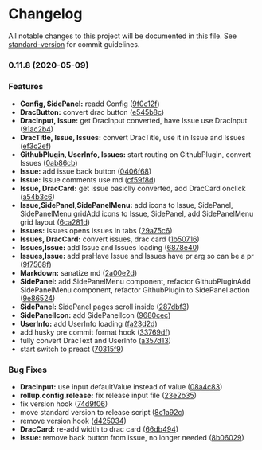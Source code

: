 # Changelog

All notable changes to this project will be documented in this file. See [standard-version](https://github.com/conventional-changelog/standard-version) for commit guidelines.

### 0.11.8 (2020-05-09)


### Features

* **Config, SidePanel:** readd Config ([9f0c12f](https://github.com/pjtsearch/Graviton-Github-Plugin/commit/9f0c12faa2ba3e3e5b1809700d5945cb751e6c50))
* **DracButton:** convert drac button ([e545b8c](https://github.com/pjtsearch/Graviton-Github-Plugin/commit/e545b8c8ceae5b81139e37c7c43cd818b33d4c4a))
* **DracInput, Issue:** get DracInput converted, have Issue use DracInput ([91ac2b4](https://github.com/pjtsearch/Graviton-Github-Plugin/commit/91ac2b45390838b726d3738b8e3e5b06b6d4d033))
* **DracTitle, Issue, Issues:** convert DracTitle, use it in Issue and Issues ([ef3c2ef](https://github.com/pjtsearch/Graviton-Github-Plugin/commit/ef3c2efeaca1c31f8f3ca78a05f0e3086f4d71f9))
* **GithubPlugin, UserInfo, Issues:** start routing on GithubPlugin, convert Issues ([0ab86cb](https://github.com/pjtsearch/Graviton-Github-Plugin/commit/0ab86cbacaca0042e8fa6d730d02bee0b20ef252))
* **Issue:** add issue back button ([0406f68](https://github.com/pjtsearch/Graviton-Github-Plugin/commit/0406f6804af192660c36f5e445d466e303bcd87a))
* **Issue:** Issue comments use md ([cf59f8d](https://github.com/pjtsearch/Graviton-Github-Plugin/commit/cf59f8df6d4eb7c53f44366406e7f2e411f3ccbd))
* **Issue, DracCard:** get issue basiclly converted, add DracCard onclick ([a54b3c6](https://github.com/pjtsearch/Graviton-Github-Plugin/commit/a54b3c6ac60eb71aca6c355fc0c8e2474b95ca1a))
* **Issue,SidePanel,SidePanelMenu:** add icons to Issue, SidePanel, SidePanelMenu gridAdd icons to Issue, SidePanel, add SidePanelMenu grid layout ([6ca281d](https://github.com/pjtsearch/Graviton-Github-Plugin/commit/6ca281df3d797b419d2bb55e4e4bbdd92feadb89))
* **Issues:** issues opens issues in tabs ([29a75c6](https://github.com/pjtsearch/Graviton-Github-Plugin/commit/29a75c6e5110e44a387f63405e6ca01d2247556e))
* **Issues, DracCard:** convert issues, drac card ([1b50716](https://github.com/pjtsearch/Graviton-Github-Plugin/commit/1b507169dd4b52ddbad11e75cfa251cab2ef69cf))
* **Issues,Issue:** add Issue and Issues loading ([6878e40](https://github.com/pjtsearch/Graviton-Github-Plugin/commit/6878e406d3de2b114c4d85ffd694d5fbfa2e40c7))
* **Issues,Issue:** add prsHave Issue and Issues have pr arg so can be a pr ([9f7568f](https://github.com/pjtsearch/Graviton-Github-Plugin/commit/9f7568f22203313aef420dc56709cf6cff9e9b9c))
* **Markdown:** sanatize md ([2a00e2d](https://github.com/pjtsearch/Graviton-Github-Plugin/commit/2a00e2d6a02a65f01b568b18d92074f5c34d589b))
* **SidePanel:** add SidePanelMenu component, refactor GithubPluginAdd SidePanelMenu component, refactor GithubPlugin to SidePanel action ([9e86524](https://github.com/pjtsearch/Graviton-Github-Plugin/commit/9e8652426f6406b4623a4301c9caa35e92d47a93))
* **SidePanel:** SidePanel pages scroll inside ([287dbf3](https://github.com/pjtsearch/Graviton-Github-Plugin/commit/287dbf3bdcb5cee4aa7373539ce476f5e34e2875))
* **SidePanelIcon:** add SidePanelIcon ([9680cec](https://github.com/pjtsearch/Graviton-Github-Plugin/commit/9680ceccb27637672ff68f5bf138748a8c0f1198))
* **UserInfo:** add UserInfo loading ([fa23d2d](https://github.com/pjtsearch/Graviton-Github-Plugin/commit/fa23d2da8a3dfcde02ae6ec79cf05a6d4492d4d2))
* add husky pre commit format hook ([33769df](https://github.com/pjtsearch/Graviton-Github-Plugin/commit/33769dfc90717168f27e77dcf981dafa9ad9175e))
* fully convert DracText and UserInfo ([a357d13](https://github.com/pjtsearch/Graviton-Github-Plugin/commit/a357d138a14951daa1477ca5793e0f3fb207c353))
* start switch to preact ([70315f9](https://github.com/pjtsearch/Graviton-Github-Plugin/commit/70315f9e42ec8b3f64bf113538a795e7077a924e))


### Bug Fixes

* **DracInput:** use input defaultValue instead of value ([08a4c83](https://github.com/pjtsearch/Graviton-Github-Plugin/commit/08a4c833d0a7f9595456181ff95800c550856e6e))
* **rollup.config.release:** fix release input file ([23e2b35](https://github.com/pjtsearch/Graviton-Github-Plugin/commit/23e2b3506d74bdd43f0622b8a0c7e035dc30b5b6))
* fix version hook ([74d9f06](https://github.com/pjtsearch/Graviton-Github-Plugin/commit/74d9f06a4d6aba4384cd6539952191acd5517861))
* move standard version to release script ([8c1a92c](https://github.com/pjtsearch/Graviton-Github-Plugin/commit/8c1a92c5601b2f5cb27effc33174c4bc48be6b05))
* remove version hook ([d425034](https://github.com/pjtsearch/Graviton-Github-Plugin/commit/d4250348d00ed490849802a9c9e7034fb9674a16))
* **DracCard:** re-add width to drac card ([66db494](https://github.com/pjtsearch/Graviton-Github-Plugin/commit/66db4944bfbc1e7c6a66a8e6d2ff304f631edf13))
* **Issue:** remove back button from issue, no longer needed ([8b06029](https://github.com/pjtsearch/Graviton-Github-Plugin/commit/8b0602934da616f57e5ec3a0e1db153cacc4cb2a))
